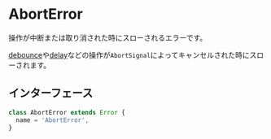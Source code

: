 # AbortError

操作が中断または取り消された時にスローされるエラーです。

[debounce](../function/debounce.md)や[delay](../promise/delay.md)などの操作が`AbortSignal`によってキャンセルされた時にスローされます。

## インターフェース

```typescript
class AbortError extends Error {
  name = 'AbortError',
}
```
